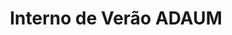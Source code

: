 ---
title: "Interno de Verão ADAUM"
year: 2022
lang: "Portuguese"
tab: "https://debatecompetitivo.herokuapp.com/interno_verao_adaum_2022/"
country: "Portugal"
city: "Braga"
ca: ['Bee Barbosa', 'Marcelo Campos', 'Gonçalo Gaia']
isMajor: False
layout: "tournament"
categories: ["tournaments"]
---